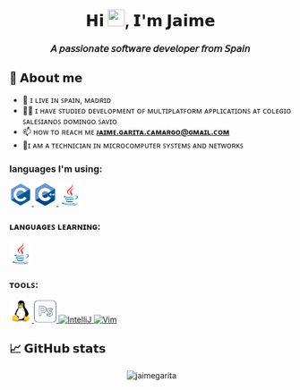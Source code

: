 <h1 align="center">𝗛𝗶 <img src="https://raw.githubusercontent.com/MartinHeinz/MartinHeinz/master/wave.gif" width="30px" height="30px" />, 𝗜'𝗺 𝗝𝗮𝗶𝗺𝗲</h1>
<h3 align="center">𝘈 𝘱𝘢𝘴𝘴𝘪𝘰𝘯𝘢𝘵𝘦 𝘴𝘰𝘧𝘵𝘸𝘢𝘳𝘦 𝘥𝘦𝘷𝘦𝘭𝘰𝘱𝘦𝘳 𝘧𝘳𝘰𝘮 𝘚𝘱𝘢𝘪𝘯</h3>

## :book: 𝗔𝗯𝗼𝘂𝘁 𝗺𝗲
- 📍 ɪ ʟɪᴠᴇ ɪɴ ꜱᴘᴀɪɴ, ᴍᴀᴅʀɪᴅ
- 👨‍🎓 ɪ ʜᴀᴠᴇ ꜱᴛᴜᴅɪᴇᴅ ᴅᴇᴠᴇʟᴏᴘᴍᴇɴᴛ ᴏꜰ ᴍᴜʟᴛɪᴘʟᴀᴛꜰᴏʀᴍ ᴀᴘᴘʟɪᴄᴀᴛɪᴏɴꜱ ᴀᴛ ᴄᴏʟᴇɢɪᴏ ꜱᴀʟᴇꜱɪᴀɴᴏꜱ ᴅᴏᴍɪɴɢᴏ ꜱᴀᴠɪᴏ
- 📫 ʜᴏᴡ ᴛᴏ ʀᴇᴀᴄʜ ᴍᴇ **ᴊᴀɪᴍᴇ.ɢᴀʀɪᴛᴀ.ᴄᴀᴍᴀʀɢᴏ@ɢᴍᴀɪʟ.ᴄᴏᴍ**
- 🔧ɪ ᴀᴍ ᴀ ᴛᴇᴄʜɴɪᴄɪᴀɴ ɪɴ ᴍɪᴄʀᴏᴄᴏᴍᴘᴜᴛᴇʀ ꜱʏꜱᴛᴇᴍꜱ ᴀɴᴅ ɴᴇᴛᴡᴏʀᴋꜱ

<h3 align="left">languages ​​I'm using: </h3>
 <a href="https://www.cprogramming.com/" target="_blank" rel="noreferrer"> <img src="https://raw.githubusercontent.com/devicons/devicon/master/icons/c/c-original.svg" alt="c" width="40" height="40"/> </a> 
 <a href="https://www.w3schools.com/cpp/" target="_blank" rel="noreferrer"> <img src="https://raw.githubusercontent.com/devicons/devicon/master/icons/cplusplus/cplusplus-original.svg" alt="cplusplus" width="40" height="40"/> </a>
 <a href="https://www.java.com" target="_blank" rel="noreferrer"> <img src="https://raw.githubusercontent.com/devicons/devicon/master/icons/java/java-original.svg" alt="java" width="40" height="40"/> </a>

<h3 align="left">ʟᴀɴɢᴜᴀɢᴇꜱ ʟᴇᴀʀɴɪɴɢ:</h3>
<a href="https://www.java.com" target="_blank" rel="noreferrer"> <img src="https://raw.githubusercontent.com/devicons/devicon/master/icons/java/java-original.svg" alt="java" width="40" height="40"/> </a>

<h3 align="left">ᴛᴏᴏʟꜱ:</h3>
 <a href="https://www.linux.org/" target="_blank" rel="noreferrer"> <img src="https://raw.githubusercontent.com/devicons/devicon/master/icons/linux/linux-original.svg" alt="linux" width="40" height="40"/> </a>
 <a href="https://www.photoshop.com/en" target="_blank" rel="noreferrer"> <img src="https://raw.githubusercontent.com/devicons/devicon/master/icons/photoshop/photoshop-line.svg" alt="photoshop" width="40" height="40"/> </a>
  <a href="https://www.jetbrains.com/idea/download/#section=windows" target="_blank" rel="noreferrer"> <img src="https://upload.wikimedia.org/wikipedia/commons/thumb/9/9c/IntelliJ_IDEA_Icon.svg/2048px-IntelliJ_IDEA_Icon.svg.png" alt="IntelliJ" width="40" height="40"/> </a>
   <a href="https://www.vim.org/" target="_blank" rel="noreferrer"> <img src="https://redmine.cautivatech.com/redmine/attachments/download/538/vim-logo-png-transparent.png" alt="Vim" width="40" height="40"/> </a>  
 
 ## :chart_with_upwards_trend: 𝗚𝗶𝘁𝗛𝘂𝗯 𝘀𝘁𝗮𝘁𝘀
  <div align="center">
  <p>&nbsp;<img align="center" src="https://github-readme-stats.vercel.app/api?username=jaimegarita&show_icons=true&hide=contribs,prs&cache_seconds=86400&theme=gruvbox" alt="jaimegarita" /></p>
  </div>
  

